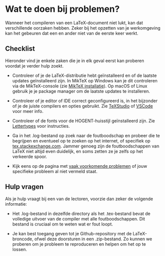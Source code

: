 # Wat te doen bij problemen?

Wanneer het compileren van een LaTeX-document niet lukt, kan dat verschillende oorzaken hebben. Zeker bij het opzetten van je werkomgeving kan het gebeuren dat een en ander niet van de eerste keer werkt.

## Checklist

Hieronder vind je enkele zaken die je in elk geval eerst kan proberen voordat je verder hulp zoekt.

- Controleer of je de LaTeX-distributie hebt geïnstalleerd en of de laatste updates geïnstalleerd zijn. In MikTeX op Windows kan je dit controleren via de MikTeX-console (zie [MikTeX installatie](installatie-miktex.md#eerste-gebruik-updates-installeren)). Op macOS of Linux gebruik je je package manager om de laatste updates te installeren.

- Controleer of je editor of IDE correct geconfigureerd is, in het bijzonder of je de juiste compilers en opties gebruikt. Zie [TeXStudio](installatie-texstudio.md#configuratie) of [VSCode](installatie-vscode.md#configuratie) voor meer info.

- Controleer of de fonts voor de HOGENT-huisstijl geïnstalleerd zijn. Zie [Lettertypes](hogent-huisstijl.md#lettertypes) voor instructies.

- Ga in het .log-bestand op zoek naar de foutboodschap en probeer die te begrijpen en eventueel op te zoeken op het internet, of specifiek op [tex.stackexchange.com](https://tex.stackexchange.com). Jammer genoeg zijn de foutboodschappen van LaTeX niet altijd even duidelijk, en soms zetten ze je zelfs op het verkeerde spoor.

- Kijk eens op de pagina met [vaak voorkomende problemen](problemen.md) of jouw specifieke probleem al niet vermeld staat.

## Hulp vragen

Als je hulp vraagt bij een van de lectoren, voorzie dan zeker de volgende informatie:

- Het .log-bestand in dezelfde directory als het .tex-bestand bevat de volledige uitvoer van de compiler met alle foutboodschappen. Dit bestand is cruciaal om te weten wat er fout loopt.

- Je kan best toegang geven tot je Github-repository met de LaTeX-broncode, ofwel deze doorsturen in een .zip-bestand. Zo kunnen we proberen om je probleem te reproduceren en helpen om het op te lossen.


